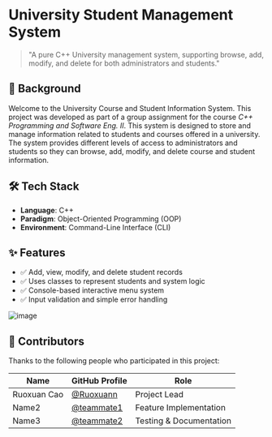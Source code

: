 # University Student Management System 

> "A pure C++ University management system, supporting browse, add, modify, and delete for both administrators and students."

## 📖 Background

Welcome to the University Course and Student Information System. This project was developed as part of a group assignment for the course *C++ Programming and Software Eng. II*. This 
system is designed to store and manage information related to students and 
courses offered in a university. The system provides different levels of access 
to administrators and students so they can browse, add, modify, and delete 
course and student information. 

## 🛠️ Tech Stack

- **Language**: C++
- **Paradigm**: Object-Oriented Programming (OOP)
- **Environment**: Command-Line Interface (CLI)

## ✨ Features

- ✅ Add, view, modify, and delete student records
- ✅ Uses classes to represent students and system logic
- ✅ Console-based interactive menu system
- ✅ Input validation and simple error handling

![image](https://github.com/user-attachments/assets/9bf46a7c-8902-4acd-ad4e-5a888e14431e)
## 👥 Contributors

Thanks to the following people who participated in this project:

| Name | GitHub Profile | Role |
|------|----------------|------|
| Ruoxuan Cao | [@Ruoxuann](https://github.com/Ruoxuann) | Project Lead |
| Name2 | [@teammate1](https://github.com/teammate1) | Feature Implementation |
| Name3 | [@teammate2](https://github.com/teammate2) | Testing & Documentation |

